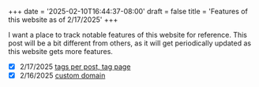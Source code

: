 +++
date = '2025-02-10T16:44:37-08:00'
draft = false
title = 'Features of this website as of 2/17/2025'
+++

I want a place to track notable features of this website for reference. This post will be a bit different from others, as it will get periodically updated as this website gets more features.

- [x] 2/17/2025 [tags per post, tag page](/posts/add-tags)
- [x] 2/16/2025 [custom domain](/posts/add-a-custom-domain)